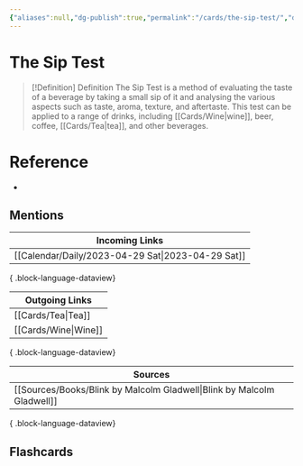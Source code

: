 ```yaml
---
{"aliases":null,"dg-publish":true,"permalink":"/cards/the-sip-test/","dgPassFrontmatter":true}
---
```


# The Sip Test

> [!Definition] Definition
> The Sip Test is a method of evaluating the taste of a beverage by taking a small sip of it and analysing the various aspects such as taste, aroma, texture, and aftertaste. This test can be applied to a range of drinks, including [[Cards/Wine\|wine]], beer, coffee, [[Cards/Tea\|tea]], and other beverages.

# Reference

- 

## Mentions

| Incoming Links                                       |
| ---------------------------------------------------- |
| [[Calendar/Daily/2023-04-29 Sat\|2023-04-29 Sat]] |

{ .block-language-dataview}

| Outgoing Links          |
| ----------------------- |
| [[Cards/Tea\|Tea]]   |
| [[Cards/Wine\|Wine]] |

{ .block-language-dataview}

| Sources                                                                   |
| ------------------------------------------------------------------------- |
| [[Sources/Books/Blink by Malcolm Gladwell\|Blink by Malcolm Gladwell]] |

{ .block-language-dataview}

## Flashcards
